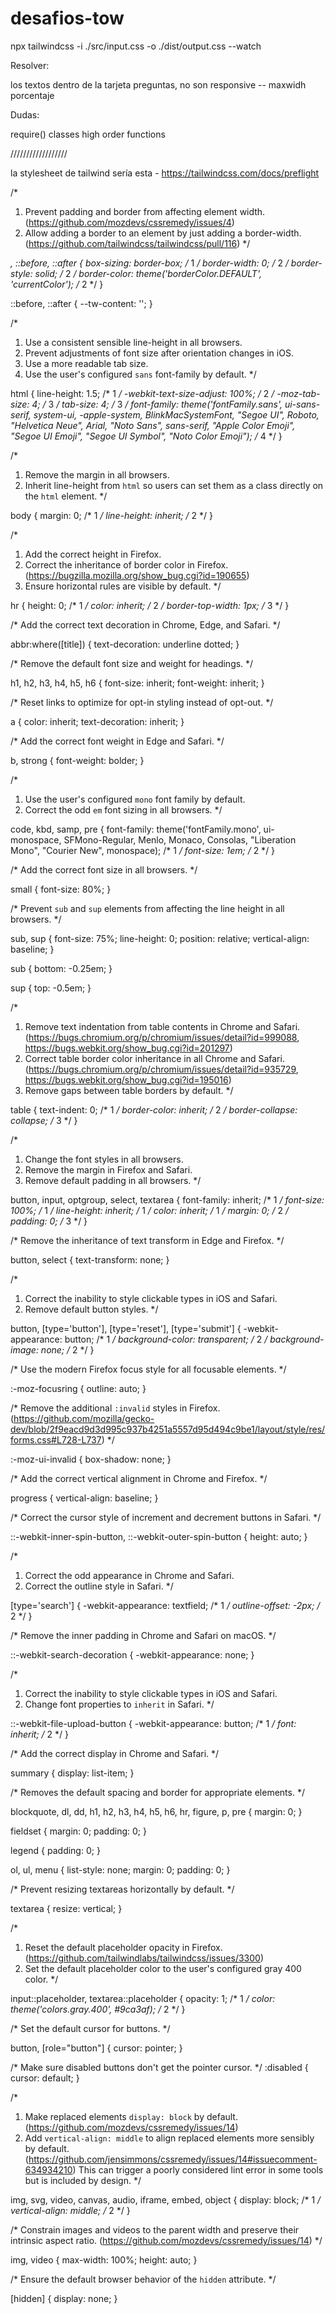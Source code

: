 # desafios-tow





npx tailwindcss -i ./src/input.css -o ./dist/output.css --watch


Resolver:

los textos dentro de la tarjeta preguntas, no son responsive -- maxwidh porcentaje


Dudas:

require()
classes
high order functions



//////////////////

la stylesheet de tailwind sería esta - https://tailwindcss.com/docs/preflight 

/*
1. Prevent padding and border from affecting element width. (https://github.com/mozdevs/cssremedy/issues/4)
2. Allow adding a border to an element by just adding a border-width. (https://github.com/tailwindcss/tailwindcss/pull/116)
*/

*,
::before,
::after {
  box-sizing: border-box; /* 1 */
  border-width: 0; /* 2 */
  border-style: solid; /* 2 */
  border-color: theme('borderColor.DEFAULT', 'currentColor'); /* 2 */
}

::before,
::after {
  --tw-content: '';
}

/*
1. Use a consistent sensible line-height in all browsers.
2. Prevent adjustments of font size after orientation changes in iOS.
3. Use a more readable tab size.
4. Use the user's configured `sans` font-family by default.
*/

html {
  line-height: 1.5; /* 1 */
  -webkit-text-size-adjust: 100%; /* 2 */
  -moz-tab-size: 4; /* 3 */
  tab-size: 4; /* 3 */
  font-family: theme('fontFamily.sans', ui-sans-serif, system-ui, -apple-system, BlinkMacSystemFont, "Segoe UI", Roboto, "Helvetica Neue", Arial, "Noto Sans", sans-serif, "Apple Color Emoji", "Segoe UI Emoji", "Segoe UI Symbol", "Noto Color Emoji"); /* 4 */
}

/*
1. Remove the margin in all browsers.
2. Inherit line-height from `html` so users can set them as a class directly on the `html` element.
*/

body {
  margin: 0; /* 1 */
  line-height: inherit; /* 2 */
}

/*
1. Add the correct height in Firefox.
2. Correct the inheritance of border color in Firefox. (https://bugzilla.mozilla.org/show_bug.cgi?id=190655)
3. Ensure horizontal rules are visible by default.
*/

hr {
  height: 0; /* 1 */
  color: inherit; /* 2 */
  border-top-width: 1px; /* 3 */
}

/*
Add the correct text decoration in Chrome, Edge, and Safari.
*/

abbr:where([title]) {
  text-decoration: underline dotted;
}

/*
Remove the default font size and weight for headings.
*/

h1,
h2,
h3,
h4,
h5,
h6 {
  font-size: inherit;
  font-weight: inherit;
}

/*
Reset links to optimize for opt-in styling instead of opt-out.
*/

a {
  color: inherit;
  text-decoration: inherit;
}

/*
Add the correct font weight in Edge and Safari.
*/

b,
strong {
  font-weight: bolder;
}

/*
1. Use the user's configured `mono` font family by default.
2. Correct the odd `em` font sizing in all browsers.
*/

code,
kbd,
samp,
pre {
  font-family: theme('fontFamily.mono', ui-monospace, SFMono-Regular, Menlo, Monaco, Consolas, "Liberation Mono", "Courier New", monospace); /* 1 */
  font-size: 1em; /* 2 */
}

/*
Add the correct font size in all browsers.
*/

small {
  font-size: 80%;
}

/*
Prevent `sub` and `sup` elements from affecting the line height in all browsers.
*/

sub,
sup {
  font-size: 75%;
  line-height: 0;
  position: relative;
  vertical-align: baseline;
}

sub {
  bottom: -0.25em;
}

sup {
  top: -0.5em;
}

/*
1. Remove text indentation from table contents in Chrome and Safari. (https://bugs.chromium.org/p/chromium/issues/detail?id=999088, https://bugs.webkit.org/show_bug.cgi?id=201297)
2. Correct table border color inheritance in all Chrome and Safari. (https://bugs.chromium.org/p/chromium/issues/detail?id=935729, https://bugs.webkit.org/show_bug.cgi?id=195016)
3. Remove gaps between table borders by default.
*/

table {
  text-indent: 0; /* 1 */
  border-color: inherit; /* 2 */
  border-collapse: collapse; /* 3 */
}

/*
1. Change the font styles in all browsers.
2. Remove the margin in Firefox and Safari.
3. Remove default padding in all browsers.
*/

button,
input,
optgroup,
select,
textarea {
  font-family: inherit; /* 1 */
  font-size: 100%; /* 1 */
  line-height: inherit; /* 1 */
  color: inherit; /* 1 */
  margin: 0; /* 2 */
  padding: 0; /* 3 */
}

/*
Remove the inheritance of text transform in Edge and Firefox.
*/

button,
select {
  text-transform: none;
}

/*
1. Correct the inability to style clickable types in iOS and Safari.
2. Remove default button styles.
*/

button,
[type='button'],
[type='reset'],
[type='submit'] {
  -webkit-appearance: button; /* 1 */
  background-color: transparent; /* 2 */
  background-image: none; /* 2 */
}

/*
Use the modern Firefox focus style for all focusable elements.
*/

:-moz-focusring {
  outline: auto;
}

/*
Remove the additional `:invalid` styles in Firefox. (https://github.com/mozilla/gecko-dev/blob/2f9eacd9d3d995c937b4251a5557d95d494c9be1/layout/style/res/forms.css#L728-L737)
*/

:-moz-ui-invalid {
  box-shadow: none;
}

/*
Add the correct vertical alignment in Chrome and Firefox.
*/

progress {
  vertical-align: baseline;
}

/*
Correct the cursor style of increment and decrement buttons in Safari.
*/

::-webkit-inner-spin-button,
::-webkit-outer-spin-button {
  height: auto;
}

/*
1. Correct the odd appearance in Chrome and Safari.
2. Correct the outline style in Safari.
*/

[type='search'] {
  -webkit-appearance: textfield; /* 1 */
  outline-offset: -2px; /* 2 */
}

/*
Remove the inner padding in Chrome and Safari on macOS.
*/

::-webkit-search-decoration {
  -webkit-appearance: none;
}

/*
1. Correct the inability to style clickable types in iOS and Safari.
2. Change font properties to `inherit` in Safari.
*/

::-webkit-file-upload-button {
  -webkit-appearance: button; /* 1 */
  font: inherit; /* 2 */
}

/*
Add the correct display in Chrome and Safari.
*/

summary {
  display: list-item;
}

/*
Removes the default spacing and border for appropriate elements.
*/

blockquote,
dl,
dd,
h1,
h2,
h3,
h4,
h5,
h6,
hr,
figure,
p,
pre {
  margin: 0;
}

fieldset {
  margin: 0;
  padding: 0;
}

legend {
  padding: 0;
}

ol,
ul,
menu {
  list-style: none;
  margin: 0;
  padding: 0;
}

/*
Prevent resizing textareas horizontally by default.
*/

textarea {
  resize: vertical;
}

/*
1. Reset the default placeholder opacity in Firefox. (https://github.com/tailwindlabs/tailwindcss/issues/3300)
2. Set the default placeholder color to the user's configured gray 400 color.
*/

input::placeholder,
textarea::placeholder {
  opacity: 1; /* 1 */
  color: theme('colors.gray.400', #9ca3af); /* 2 */
}

/*
Set the default cursor for buttons.
*/

button,
[role="button"] {
  cursor: pointer;
}

/*
Make sure disabled buttons don't get the pointer cursor.
*/
:disabled {
  cursor: default;
}

/*
1. Make replaced elements `display: block` by default. (https://github.com/mozdevs/cssremedy/issues/14)
2. Add `vertical-align: middle` to align replaced elements more sensibly by default. (https://github.com/jensimmons/cssremedy/issues/14#issuecomment-634934210)
   This can trigger a poorly considered lint error in some tools but is included by design.
*/

img,
svg,
video,
canvas,
audio,
iframe,
embed,
object {
  display: block; /* 1 */
  vertical-align: middle; /* 2 */
}

/*
Constrain images and videos to the parent width and preserve their intrinsic aspect ratio. (https://github.com/mozdevs/cssremedy/issues/14)
*/

img,
video {
  max-width: 100%;
  height: auto;
}

/*
Ensure the default browser behavior of the `hidden` attribute.
*/

[hidden] {
  display: none;
}